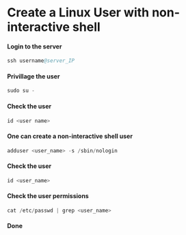 # Create a Linux User with non-interactive shell

#### Login to the server 
```s
ssh username@server_IP
```
#### Privillage the user
```s
sudo su -
```
#### Check the user
```s
id <user name>
```
#### One can create a non-interactive shell user
```s 
adduser <user_name> -s /sbin/nologin 
```
#### Check the user
```s 
id <user_name>
```
#### Check the user permissions
```s 
cat /etc/passwd | grep <user_name>
```
#### Done
